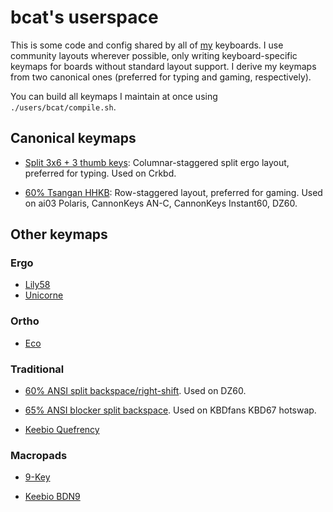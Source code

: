 # bcat's userspace

This is some code and config shared by all of [my](https://github.com/bcat)
keyboards. I use community layouts wherever possible, only writing
keyboard-specific keymaps for boards without standard layout support. I derive
my keymaps from two canonical ones (preferred for typing and gaming,
respectively).

You can build all keymaps I maintain at once using `./users/bcat/compile.sh`.

## Canonical keymaps

* [Split 3x6 + 3 thumb keys](/layouts/split_3x6_3/bcat): Columnar-staggered
  split ergo layout, preferred for typing. Used on Crkbd.

* [60% Tsangan HHKB](/layouts/60_tsangan_hhkb/bcat): Row-staggered layout,
  preferred for gaming. Used on ai03 Polaris, CannonKeys AN-C, CannonKeys
  Instant60, DZ60.

## Other keymaps

### Ergo

* [Lily58](/keyboards/lily58/keymaps/bcat)
* [Unicorne](/keyboards/yanghu/unicorne/keymaps/bcat)

### Ortho

* [Eco](/keyboards/eco/keymaps/bcat)

### Traditional

* [60% ANSI split backspace/right-shift](/layouts/60_ansi_split_bs_rshift/bcat).
  Used on DZ60.

* [65% ANSI blocker split backspace](/layouts/65_ansi_blocker_split_bs/bcat).
  Used on KBDfans KBD67 hotswap.

* [Keebio Quefrency](/keyboards/keebio/quefrency/keymaps/bcat)

### Macropads

* [9-Key](/keyboards/9key/keymaps/bcat)

* [Keebio BDN9](/keyboards/keebio/bdn9/keymaps/bcat)
